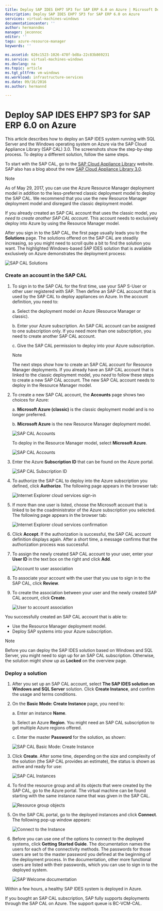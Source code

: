 ```yaml
---
title: Deploy SAP IDES EHP7 SP3 for SAP ERP 6.0 on Azure | Microsoft Docs
description: Deploy SAP IDES EHP7 SP3 for SAP ERP 6.0 on Azure
services: virtual-machines-windows
documentationcenter: ''
author: hermanndms
manager: jeconnoc
editor: ''
tags: azure-resource-manager
keywords: ''

ms.assetid: 626c1523-1026-478f-bd8a-22c83b869231
ms.service: virtual-machines-windows
ms.devlang: na
ms.topic: article
ms.tgt_pltfrm: vm-windows
ms.workload: infrastructure-services
ms.date: 09/16/2016
ms.author: hermannd

---
```

# Deploy SAP IDES EHP7 SP3 for SAP ERP 6.0 on Azure
This article describes how to deploy an SAP IDES system running with SQL Server and the Windows operating system on Azure via the SAP Cloud Appliance Library (SAP CAL) 3.0. The screenshots show the step-by-step process. To deploy a different solution, follow the same steps.

To start with the SAP CAL, go to the [SAP Cloud Appliance Library](https://cal.sap.com/) website. SAP also has a blog about the new [SAP Cloud Appliance Library 3.0](https://scn.sap.com/community/cloud-appliance-library/blog/2016/05/27/sap-cloud-appliance-library-30-came-with-a-new-user-experience). 

> [!NOTE]
> As of May 29, 2017, you can use the Azure Resource Manager deployment model in addition to the less-preferred classic deployment model to deploy the SAP CAL. We recommend that you use the new Resource Manager deployment model and disregard the classic deployment model.

If you already created an SAP CAL account that uses the classic model, *you need to create another SAP CAL account*. This account needs to exclusively deploy into Azure by using the Resource Manager model.

After you sign in to the SAP CAL, the first page usually leads you to the **Solutions** page. The solutions offered on the SAP CAL are steadily increasing, so you might need to scroll quite a bit to find the solution you want. The highlighted Windows-based SAP IDES solution that is available exclusively on Azure demonstrates the deployment process:

![SAP CAL Solutions](./media/cal-ides-erp6-ehp7-sp3-sql/ides-pic1.jpg)

### Create an account in the SAP CAL
1. To sign in to the SAP CAL for the first time, use your SAP S-User or other user registered with SAP. Then define an SAP CAL account that is used by the SAP CAL to deploy appliances on Azure. In the account definition, you need to:

    a. Select the deployment model on Azure (Resource Manager or classic).

    b. Enter your Azure subscription. An SAP CAL account can be assigned to one subscription only. If you need more than one subscription, you need to create another SAP CAL account.
    
    c. Give the SAP CAL permission to deploy into your Azure subscription.

    > [!NOTE]
    The next steps show how to create an SAP CAL account for Resource Manager deployments. If you already have an SAP CAL account that is linked to the classic deployment model, you *need* to follow these steps to create a new SAP CAL account. The new SAP CAL account needs to deploy in the Resource Manager model.

1. To create a new SAP CAL account, the **Accounts** page shows two choices for Azure: 

    a. **Microsoft Azure (classic)** is the classic deployment model and is no longer preferred.

    b. **Microsoft Azure** is the new Resource Manager deployment model.

    ![SAP CAL Accounts](./media/cal-ides-erp6-ehp7-sp3-sql/s4h-pic-2a.PNG)

    To deploy in the Resource Manager model, select **Microsoft Azure**.

    ![SAP CAL Accounts](./media/cal-ides-erp6-ehp7-sp3-sql/s4h-pic3c.PNG)

1. Enter the Azure **Subscription ID** that can be found on the Azure portal. 

    ![SAP CAL Subscription ID](./media/cal-ides-erp6-ehp7-sp3-sql/s4h-pic3c.PNG)

1. To authorize the SAP CAL to deploy into the Azure subscription you defined, click **Authorize**. The following page appears in the browser tab:

    ![Internet Explorer cloud services sign-in](./media/cal-ides-erp6-ehp7-sp3-sql/s4h-pic4c.PNG)

1. If more than one user is listed, choose the Microsoft account that is linked to be the coadministrator of the Azure subscription you selected. The following page appears in the browser tab:

    ![Internet Explorer cloud services confirmation](./media/cal-ides-erp6-ehp7-sp3-sql/s4h-pic5a.PNG)

1. Click **Accept**. If the authorization is successful, the SAP CAL account definition displays again. After a short time, a message confirms that the authorization process was successful.

1. To assign the newly created SAP CAL account to your user, enter your **User ID** in the text box on the right and click **Add**. 

    ![Account to user association](./media/cal-ides-erp6-ehp7-sp3-sql/s4h-pic8a.PNG)

1. To associate your account with the user that you use to sign in to the SAP CAL, click **Review**. 

1. To create the association between your user and the newly created SAP CAL account, click **Create**.

    ![User to account association](./media/cal-ides-erp6-ehp7-sp3-sql/s4h-pic9b.PNG)

You successfully created an SAP CAL account that is able to:

- Use the Resource Manager deployment model.
- Deploy SAP systems into your Azure subscription.

> [!NOTE]
Before you can deploy the SAP IDES solution based on Windows and SQL Server, you might need to sign up for an SAP CAL subscription. Otherwise, the solution might show up as **Locked** on the overview page.

### Deploy a solution
1. After you set up an SAP CAL account, select **The SAP IDES solution on Windows and SQL Server** solution. Click **Create Instance**, and confirm the usage and terms conditions. 

1. On the **Basic Mode: Create Instance** page, you need to:

    a. Enter an instance **Name**.

    b. Select an Azure **Region**. You might need an SAP CAL subscription to get multiple Azure regions offered.

    c.  Enter the master **Password** for the solution, as shown:

    ![SAP CAL Basic Mode: Create Instance](./media/cal-ides-erp6-ehp7-sp3-sql/ides-pic10a.png)

1. Click **Create**. After some time, depending on the size and complexity of the solution (the SAP CAL provides an estimate), the status is shown as active and ready for use: 

    ![SAP CAL Instances](./media/cal-ides-erp6-ehp7-sp3-sql/ides-pic12a.png)

1. To find the resource group and all its objects that were created by the SAP CAL, go to the Azure portal. The virtual machine can be found starting with the same instance name that was given in the SAP CAL.

    ![Resource group objects](./media/cal-ides-erp6-ehp7-sp3-sql/ides_resource_group.PNG)

1. On the SAP CAL portal, go to the deployed instances and click **Connect**. The following pop-up window appears: 

    ![Connect to the Instance](./media/cal-ides-erp6-ehp7-sp3-sql/ides-pic14a.PNG)

1. Before you can use one of the options to connect to the deployed systems, click **Getting Started Guide**. The documentation names the users for each of the connectivity methods. The passwords for those users are set to the master password you defined at the beginning of the deployment process. In the documentation, other more functional users are listed with their passwords, which you can use to sign in to the deployed system.

    ![SAP Welcome documentation](./media/cal-ides-erp6-ehp7-sp3-sql/ides-pic15.jpg)

Within a few hours, a healthy SAP IDES system is deployed in Azure.

If you bought an SAP CAL subscription, SAP fully supports deployments through the SAP CAL on Azure. The support queue is BC-VCM-CAL.

